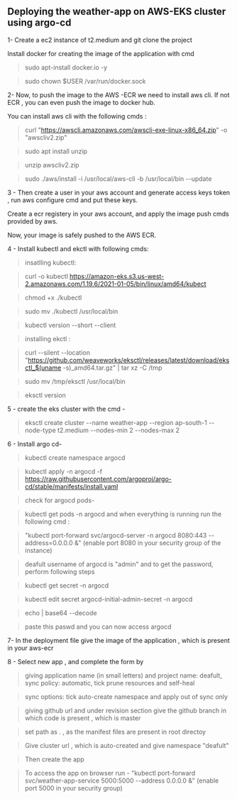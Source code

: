 ## Deploying the weather-app on AWS-EKS cluster using argo-cd ##

1- Create a ec2 instance of t2.medium and git clone the project

   Install docker for creating the image of the application with cmd 
   
> sudo apt-install docker.io -y
 
> sudo chown $USER /var/run/docker.sock
   

2- Now, to push the image to the AWS -ECR we need to install aws cli. If not ECR , you can even push the image to docker hub.

You can install aws cli with the following cmds :  
  
> curl "https://awscli.amazonaws.com/awscli-exe-linux-x86_64.zip" -o "awscliv2.zip"

> sudo apt install unzip

> unzip awscliv2.zip

> sudo ./aws/install -i /usr/local/aws-cli -b /usr/local/bin --update

3 - Then create a user in your aws account and generate access keys token , run aws configure cmd and put these keys.

   Create a ecr registery in your aws account, and apply the image push cmds provided by aws.
    
   Now, your image is safely pushed to the AWS ECR. 

4 - Install kubectl and ekctl with following cmds:

> insatlling kubectl:

  > curl -o kubectl https://amazon-eks.s3.us-west-2.amazonaws.com/1.19.6/2021-01-05/bin/linux/amd64/kubect

   > chmod +x ./kubectl
 
  > sudo mv ./kubectl /usr/local/bin
 
   > kubectl version --short --client

> installing ekctl :

> curl --silent --location "https://github.com/weaveworks/eksctl/releases/latest/download/eksctl_$(uname -s)_amd64.tar.gz" | tar xz -C /tmp
 
   > sudo mv /tmp/eksctl /usr/local/bin
 
   > eksctl version


  5 - create the eks cluster with the cmd - 
  
   > eksctl create cluster --name weather-app --region ap-south-1 --node-type t2.medium --nodes-min 2 --nodes-max 2

  6 - Install argo cd-
  
   > kubectl create namespace argocd
 
> kubectl apply -n argocd -f https://raw.githubusercontent.com/argoproj/argo-cd/stable/manifests/install.yaml

> check for argocd pods-

> kubectl get pods -n argocd and when everything is running run the following cmd : 

  > "kubectl port-forward svc/argocd-server -n argocd 8080:443 --address=0.0.0.0 &"   (enable port 8080 in your security group of the instance)
 
 > deafult username of argocd is "admin" and to get the password, perform following steps

 > kubectl get secret -n argocd
 
 > kubectl edit secret argocd-initial-admin-secret -n argocd
 
 > echo <your-cryptographic-code> | base64 --decode

 > paste this paswd and you can now access argocd



7- In the deployment file give the image of the application , which is present in your aws-ecr

8 - Select new app , and complete the form by 
  
   > giving application name (in small letters) and project name: deafult, sync policy: automatic, tick prune resources and self-heal
      
   > sync options: tick auto-create namespace and apply out of sync only
      
   > giving github url and under revision section give the github branch in which code is present , which is master 
      
   > set path as . , as the manifest files are present in root directoy
      
   > Give cluster url , which is auto-created and give namespace "deafult"
      
   > Then create the app
      
   > To access the app on browser run - "kubectl port-forward svc/weather-app-service 5000:5000 --address 0.0.0.0 &" (enable port 5000 in your security group)



      



    



   
